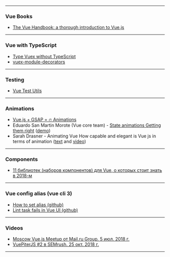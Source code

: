 ***

### Vue Books
- [The Vue Handbook: a thorough introduction to Vue.js](https://medium.freecodecamp.org/the-vue-handbook-a-thorough-introduction-to-vue-js-1e86835d8446)

***

### Vue with TypeScript
- [Type Vuex without TypeScript](https://itnext.io/type-vuex-without-typescript-4f183b83a907)
- [vuex-module-decorators](https://championswimmer.in/vuex-module-decorators/pages/getting-started.html#define-a-module)

***

### Testing
- [Vue Test Utils](https://vue-test-utils.vuejs.org/ru/)

***

### Animations
- [Vue.js + GSAP = 🔥 Animations](https://blog.usejournal.com/vue-js-gsap-animations-26fc6b1c3c5a)
- Eduardo San Martin Morote (Vue core team) - [State animations Getting them right](https://www.youtube.com/watch?v=A6FPWsPdfuc) ([demo](https://state-animations-amsterdam.surge.sh/))
- Sarah Drasner - Animating Vue How capable and elegant is Vue js in terms of animation ([text](https://softwareengineeringdaily.com/2017/12/01/animating-vuejs-with-sarah-drasner/) and [video](https://www.youtube.com/watch?v=LLnVLjpY6gE))

***

### Components
- [11 библиотек (наборов компонентов) для Vue, о которых стоит знать в 2018-м](https://habr.com/company/ruvds/blog/346220/)

***

### Vue config alias (vue cli 3)
- [How to set alias (github)](https://github.com/vuejs/vue-cli/issues/2398)
- [Lint task fails in Vue UI (github)](https://github.com/vuejs/vue-cli/issues/2511)

***

### Videos

- [Moscow Vue.js Meetup от Mail.ru Group. 5 июл. 2018 г.](https://www.youtube.com/watch?v=SiPKxngecQ0)
- [VuePiterJS #2 в SEMrush. 25 окт. 2018 г.](https://www.youtube.com/watch?v=jbqqF_FHgGo)

***
